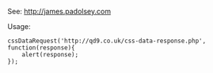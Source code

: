 See: http://james.padolsey.com

Usage:

    cssDataRequest('http://qd9.co.uk/css-data-response.php', function(response){
        alert(response);
    });